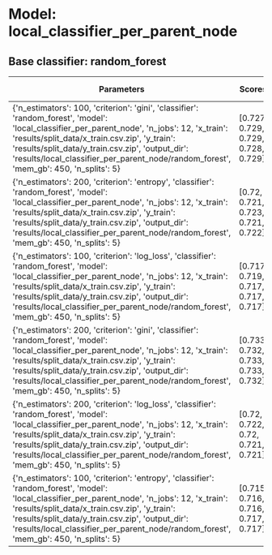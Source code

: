 # Model: local_classifier_per_parent_node
## Base classifier: random_forest
|Parameters|Scores|Average|Standard deviation|
|----------|------|-------|------------------|
|{'n_estimators': 100, 'criterion': 'gini', 'classifier': 'random_forest', 'model': 'local_classifier_per_parent_node', 'n_jobs': 12, 'x_train': 'results/split_data/x_train.csv.zip', 'y_train': 'results/split_data/y_train.csv.zip', 'output_dir': 'results/local_classifier_per_parent_node/random_forest', 'mem_gb': 450, 'n_splits': 5}|[0.727, 0.729, 0.729, 0.728, 0.729]|0.728|0.001|
|{'n_estimators': 200, 'criterion': 'entropy', 'classifier': 'random_forest', 'model': 'local_classifier_per_parent_node', 'n_jobs': 12, 'x_train': 'results/split_data/x_train.csv.zip', 'y_train': 'results/split_data/y_train.csv.zip', 'output_dir': 'results/local_classifier_per_parent_node/random_forest', 'mem_gb': 450, 'n_splits': 5}|[0.72, 0.721, 0.723, 0.721, 0.722]|0.721|0.001|
|{'n_estimators': 100, 'criterion': 'log_loss', 'classifier': 'random_forest', 'model': 'local_classifier_per_parent_node', 'n_jobs': 12, 'x_train': 'results/split_data/x_train.csv.zip', 'y_train': 'results/split_data/y_train.csv.zip', 'output_dir': 'results/local_classifier_per_parent_node/random_forest', 'mem_gb': 450, 'n_splits': 5}|[0.717, 0.719, 0.717, 0.717, 0.717]|0.717|0.001|
|{'n_estimators': 200, 'criterion': 'gini', 'classifier': 'random_forest', 'model': 'local_classifier_per_parent_node', 'n_jobs': 12, 'x_train': 'results/split_data/x_train.csv.zip', 'y_train': 'results/split_data/y_train.csv.zip', 'output_dir': 'results/local_classifier_per_parent_node/random_forest', 'mem_gb': 450, 'n_splits': 5}|[0.733, 0.732, 0.733, 0.733, 0.732]|0.733|0.001|
|{'n_estimators': 200, 'criterion': 'log_loss', 'classifier': 'random_forest', 'model': 'local_classifier_per_parent_node', 'n_jobs': 12, 'x_train': 'results/split_data/x_train.csv.zip', 'y_train': 'results/split_data/y_train.csv.zip', 'output_dir': 'results/local_classifier_per_parent_node/random_forest', 'mem_gb': 450, 'n_splits': 5}|[0.72, 0.722, 0.72, 0.721, 0.721]|0.721|0.001|
|{'n_estimators': 100, 'criterion': 'entropy', 'classifier': 'random_forest', 'model': 'local_classifier_per_parent_node', 'n_jobs': 12, 'x_train': 'results/split_data/x_train.csv.zip', 'y_train': 'results/split_data/y_train.csv.zip', 'output_dir': 'results/local_classifier_per_parent_node/random_forest', 'mem_gb': 450, 'n_splits': 5}|[0.715, 0.716, 0.716, 0.717, 0.717]|0.716|0.001|
